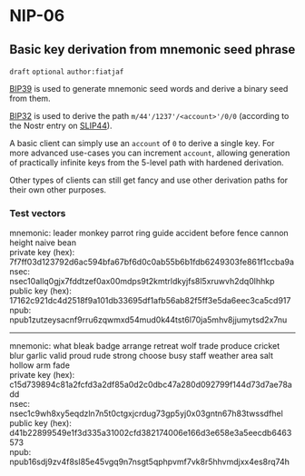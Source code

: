 NIP-06
======

Basic key derivation from mnemonic seed phrase
----------------------------------------------

`draft` `optional` `author:fiatjaf`

[BIP39](https://bips.xyz/39) is used to generate mnemonic seed words and derive a binary seed from them.

[BIP32](https://bips.xyz/32) is used to derive the path `m/44'/1237'/<account>'/0/0` (according to the Nostr entry on [SLIP44](https://github.com/satoshilabs/slips/blob/master/slip-0044.md)).

A basic client can simply use an `account` of `0` to derive a single key. For more advanced use-cases you can increment `account`, allowing generation of practically infinite keys from the 5-level path with hardened derivation.

Other types of clients can still get fancy and use other derivation paths for their own other purposes.

### Test vectors

mnemonic: leader monkey parrot ring guide accident before fence cannon height naive bean\
private key (hex): 7f7ff03d123792d6ac594bfa67bf6d0c0ab55b6b1fdb6249303fe861f1ccba9a\
nsec: nsec10allq0gjx7fddtzef0ax00mdps9t2kmtrldkyjfs8l5xruwvh2dq0lhhkp\
public key (hex): 17162c921dc4d2518f9a101db33695df1afb56ab82f5ff3e5da6eec3ca5cd917\
npub: npub1zutzeysacnf9rru6zqwmxd54mud0k44tst6l70ja5mhv8jjumytsd2x7nu

---

mnemonic: what bleak badge arrange retreat wolf trade produce cricket blur garlic valid proud rude strong choose busy staff weather area salt hollow arm fade\
private key (hex): c15d739894c81a2fcfd3a2df85a0d2c0dbc47a280d092799f144d73d7ae78add\
nsec: nsec1c9wh8xy5eqdzln7n5t0ctgxjcrdug73gp5yj0x03gntn67h83twssdfhel\
public key (hex): d41b22899549e1f3d335a31002cfd382174006e166d3e658e3a5eecdb6463573\
npub: npub16sdj9zv4f8sl85e45vgq9n7nsgt5qphpvmf7vk8r5hhvmdjxx4es8rq74h
